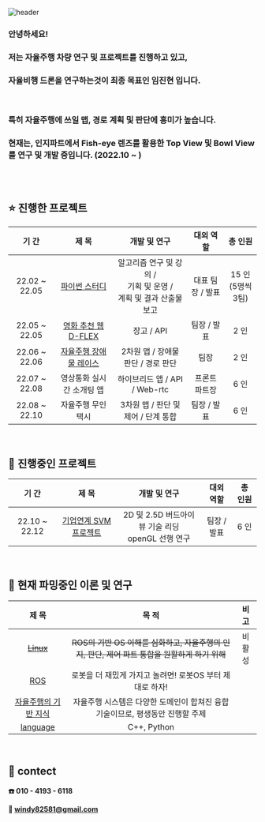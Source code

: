 ![header](https://capsule-render.vercel.app/api?type=rect&color=auto&height=130&section=header&text=welcome%20to%20진현's%20연구실&fontSize=50)



### 안녕하세요!

### 저는 자율주행 차량 연구 및 프로젝트를 진행하고 있고,

### **자율비행 드론을 연구하는것이 최종 목표**인 **임진현** 입니다. 

<br>

### 특히 **자율주행에 쓰일 맵, 경로 계획 및 판단**에 흥미가 높습니다. 

### 현재는, **인지파트에서 Fish-eye 렌즈를 활용한 Top View 및 Bowl View를 연구 및 개발 중**입니다. (2022.10 ~ )

<br>

<br>

## :star: 진행한 프로젝트

|     기 간     |                            제 목                             |                         개발 및 연구                         |    대외 역할     |        총 인원         |
| :-----------: | :----------------------------------------------------------: | :----------------------------------------------------------: | :--------------: | :--------------------: |
| 22.02 ~ 22.05 |                        [파이썬 스터디](https://github.com/windy825/Python_study)                         | 알고리즘 연구 및 강의 / <br />기획 및 운영 / <br />계획 및 결과 산출물 보고 | 대표 팀장 / 발표 | 15 인<br />(5명씩 3팀) |
| 22.05 ~ 22.05 |                     [영화 추천 웹 D-FLEX](https://github.com/windy825/D-FLEX)                      |                          장고 / API                          |   팀장 / 발표    |          2 인          |
| 22.06 ~ 22.06 | [자율주행 장애물 레이스](https://github.com/windy825/Airsim-car-driving-Project) |              2차원 맵 / 장애물 판단 / 경로 판단              |       팀장       |          2 인          |
| 22.07 ~ 22.08 |                  영상통화 실시간 소개팅 앱                   |                하이브리드 앱 / API / Web-rtc                 |  프론트 파트장   |          6 인          |
| 22.08 ~ 22.10 |                      자율주행 무인 택시                      |             3차원 맵 / 판단 및 제어  / 단계 통합             |   팀장 / 발표    |          6 인          |

<br>

## :rocket: 진행중인 프로젝트

|     기 간     |                          제 목                           |                      개발 및 연구                       |  대외 역할  | 총 인원 |
| :-----------: | :------------------------------------------------------: | :-----------------------------------------------------: | :---------: | :-----: |
| 22.10 ~ 22.12 | [기업연계 SVM 프로젝트](https://github.com/windy825/SVM) | 2D 및 2.5D 버드아이 뷰 기술 리딩<br /> openGL 선행 연구 | 팀장 / 발표 |  6 인   |

<br>

## :book: 현재 파밍중인 이론 및 연구

|                            제 목                             |                            목 적                             | 비 고  |
| :----------------------------------------------------------: | :----------------------------------------------------------: | :----: |
|        ~~[Linux](https://github.com/windy825/Linux)~~        | ~~ROS의 기반 OS 이해를 심화하고, 자율주행의 인지, 판단, 제어 파트 통합을 원활하게 하기 위해~~ | 비활성 |
|     [ROS](https://github.com/windy825/ROS-with-Solution)     |   로봇을 더 재밌게 가지고 놀려면! 로봇OS 부터 제대로 하자!   |        |
| [자율주행의 기반 지식](https://github.com/windy825/autonomous-driving-basics) | 자율주행 시스템은 다양한 도메인이 합쳐진 융합 기술이므로, 평생동안 진행할 주제 |        |
|       [language](https://github.com/windy825/language)       |                         C++, Python                          |        |

<br>


## :car: contect

**:phone: 010 - 4193 - 6118**

**:email: windy82581@gmail.com**
